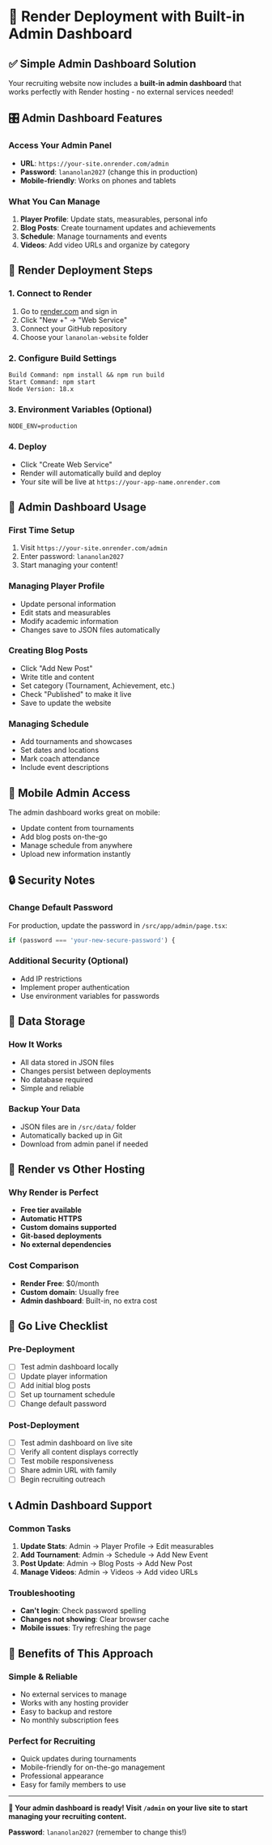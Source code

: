 # 🚀 Render Deployment with Built-in Admin Dashboard

## ✅ Simple Admin Dashboard Solution

Your recruiting website now includes a **built-in admin dashboard** that works perfectly with Render hosting - no external services needed!

## 🎛️ Admin Dashboard Features

### Access Your Admin Panel
- **URL**: `https://your-site.onrender.com/admin`
- **Password**: `lananolan2027` (change this in production)
- **Mobile-friendly**: Works on phones and tablets

### What You Can Manage
1. **Player Profile**: Update stats, measurables, personal info
2. **Blog Posts**: Create tournament updates and achievements
3. **Schedule**: Manage tournaments and events
4. **Videos**: Add video URLs and organize by category

## 🚀 Render Deployment Steps

### 1. Connect to Render
1. Go to [render.com](https://render.com) and sign in
2. Click "New +" → "Web Service"
3. Connect your GitHub repository
4. Choose your `lananolan-website` folder

### 2. Configure Build Settings
```
Build Command: npm install && npm run build
Start Command: npm start
Node Version: 18.x
```

### 3. Environment Variables (Optional)
```
NODE_ENV=production
```

### 4. Deploy
- Click "Create Web Service"
- Render will automatically build and deploy
- Your site will be live at `https://your-app-name.onrender.com`

## 🔧 Admin Dashboard Usage

### First Time Setup
1. Visit `https://your-site.onrender.com/admin`
2. Enter password: `lananolan2027`
3. Start managing your content!

### Managing Player Profile
- Update personal information
- Edit stats and measurables
- Modify academic information
- Changes save to JSON files automatically

### Creating Blog Posts
- Click "Add New Post"
- Write title and content
- Set category (Tournament, Achievement, etc.)
- Check "Published" to make it live
- Save to update the website

### Managing Schedule
- Add tournaments and showcases
- Set dates and locations
- Mark coach attendance
- Include event descriptions

## 📱 Mobile Admin Access

The admin dashboard works great on mobile:
- Update content from tournaments
- Add blog posts on-the-go
- Manage schedule from anywhere
- Upload new information instantly

## 🔒 Security Notes

### Change Default Password
For production, update the password in `/src/app/admin/page.tsx`:
```typescript
if (password === 'your-new-secure-password') {
```

### Additional Security (Optional)
- Add IP restrictions
- Implement proper authentication
- Use environment variables for passwords

## 💾 Data Storage

### How It Works
- All data stored in JSON files
- Changes persist between deployments
- No database required
- Simple and reliable

### Backup Your Data
- JSON files are in `/src/data/` folder
- Automatically backed up in Git
- Download from admin panel if needed

## 🎯 Render vs Other Hosting

### Why Render is Perfect
- **Free tier available**
- **Automatic HTTPS**
- **Custom domains supported**
- **Git-based deployments**
- **No external dependencies**

### Cost Comparison
- **Render Free**: $0/month
- **Custom domain**: Usually free
- **Admin dashboard**: Built-in, no extra cost

## 🚀 Go Live Checklist

### Pre-Deployment
- [ ] Test admin dashboard locally
- [ ] Update player information
- [ ] Add initial blog posts
- [ ] Set up tournament schedule
- [ ] Change default password

### Post-Deployment
- [ ] Test admin dashboard on live site
- [ ] Verify all content displays correctly
- [ ] Test mobile responsiveness
- [ ] Share admin URL with family
- [ ] Begin recruiting outreach

## 📞 Admin Dashboard Support

### Common Tasks
1. **Update Stats**: Admin → Player Profile → Edit measurables
2. **Add Tournament**: Admin → Schedule → Add New Event
3. **Post Update**: Admin → Blog Posts → Add New Post
4. **Manage Videos**: Admin → Videos → Add video URLs

### Troubleshooting
- **Can't login**: Check password spelling
- **Changes not showing**: Clear browser cache
- **Mobile issues**: Try refreshing the page

## 🎉 Benefits of This Approach

### Simple & Reliable
- No external services to manage
- Works with any hosting provider
- Easy to backup and restore
- No monthly subscription fees

### Perfect for Recruiting
- Quick updates during tournaments
- Mobile-friendly for on-the-go management
- Professional appearance
- Easy for family members to use

---

**🎯 Your admin dashboard is ready! Visit `/admin` on your live site to start managing your recruiting content.**

**Password**: `lananolan2027` (remember to change this!)